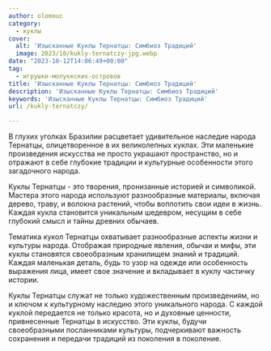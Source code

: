 ```yaml
---
author: olomouc
category:
  - куклы
cover:
  alt: 'Изысканные Куклы Тернатцы: Симбиоз Традиций'
  image: 2023/10/kukly-ternatczy-jpg.webp
date: "2023-10-12T14:06:49+00:00"
tag:
  - игрушки-молуккских-островов
title: 'Изысканные Куклы Тернатцы: Симбиоз Традиций'
description: 'Изысканные Куклы Тернатцы: Симбиоз Традиций'
keywords: 'Изысканные Куклы Тернатцы: Симбиоз Традиций'
url: /kukly-ternatczy/

---
```

В глухих уголках Бразилии расцветает удивительное наследие народа Тернатцы, олицетворенное в их великолепных куклах. Эти маленькие произведения искусства не просто украшают пространство, но и отражают в себе глубокие традиции и культурные особенности этого загадочного народа.

Куклы Тернатцы \- это творения, пронизанные историей и символикой. Мастера этого народа используют разнообразные материалы, включая дерево, траву, и волокна растений, чтобы воплотить свои идеи в жизнь. Каждая кукла становится уникальным шедевром, несущим в себе глубокий смысл и тайны древних обычаев.

Тематика кукол Тернатцы охватывает разнообразные аспекты жизни и культуры народа. Отображая природные явления, обычаи и мифы, эти куклы становятся своеобразным хранилищем знаний и традиций. Каждая маленькая деталь, будь то узор на одежде или особенность выражения лица, имеет свое значение и вкладывает в куклу частичку истории.

Куклы Тернатцы служат не только художественным произведениям, но и ключом к культурному наследию этого уникального народа. С каждой куклой передается не только красота, но и духовные ценности, привнесенные Тернатцы в искусство. Эти куклы, будучи своеобразными посланниками культуры, подчеркивают важность сохранения и передачи традиций из поколения в поколение.
